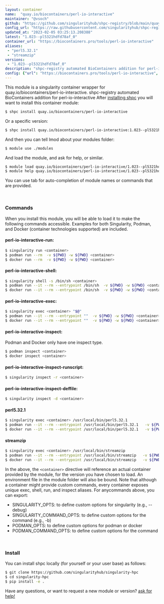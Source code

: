 ```yaml
---
layout: container
name:  "quay.io/biocontainers/perl-io-interactive"
maintainer: "@vsoch"
github: "https://github.com/singularityhub/shpc-registry/blob/main/quay.io/biocontainers/perl-io-interactive/container.yaml"
config_url: "https://raw.githubusercontent.com/singularityhub/shpc-registry/main/quay.io/biocontainers/perl-io-interactive/container.yaml"
updated_at: "2023-02-05 03:25:13.208388"
latest: "1.023--pl5321hdfd78af_0"
container_url: "https://biocontainers.pro/tools/perl-io-interactive"
aliases:
 - "perl5.32.1"
 - "streamzip"
versions:
 - "1.023--pl5321hdfd78af_0"
description: "shpc-registry automated BioContainers addition for perl-io-interactive"
config: {"url": "https://biocontainers.pro/tools/perl-io-interactive", "maintainer": "@vsoch", "description": "shpc-registry automated BioContainers addition for perl-io-interactive", "latest": {"1.023--pl5321hdfd78af_0": "sha256:ec3636f462521e8d85205ff1b41983245844ef66f4fc285d38618a56b05b06d9"}, "tags": {"1.023--pl5321hdfd78af_0": "sha256:ec3636f462521e8d85205ff1b41983245844ef66f4fc285d38618a56b05b06d9"}, "docker": "quay.io/biocontainers/perl-io-interactive", "aliases": {"perl5.32.1": "/usr/local/bin/perl5.32.1", "streamzip": "/usr/local/bin/streamzip"}}
---
```


This module is a singularity container wrapper for quay.io/biocontainers/perl-io-interactive.
shpc-registry automated BioContainers addition for perl-io-interactive
After [installing shpc](#install) you will want to install this container module:


```bash
$ shpc install quay.io/biocontainers/perl-io-interactive
```

Or a specific version:

```bash
$ shpc install quay.io/biocontainers/perl-io-interactive:1.023--pl5321hdfd78af_0
```

And then you can tell lmod about your modules folder:

```bash
$ module use ./modules
```

And load the module, and ask for help, or similar.

```bash
$ module load quay.io/biocontainers/perl-io-interactive/1.023--pl5321hdfd78af_0
$ module help quay.io/biocontainers/perl-io-interactive/1.023--pl5321hdfd78af_0
```

You can use tab for auto-completion of module names or commands that are provided.

<br>

### Commands

When you install this module, you will be able to load it to make the following commands accessible.
Examples for both Singularity, Podman, and Docker (container technologies supported) are included.

#### perl-io-interactive-run:

```bash
$ singularity run <container>
$ podman run --rm  -v ${PWD} -w ${PWD} <container>
$ docker run --rm  -v ${PWD} -w ${PWD} <container>
```

#### perl-io-interactive-shell:

```bash
$ singularity shell -s /bin/sh <container>
$ podman run --it --rm --entrypoint /bin/sh  -v ${PWD} -w ${PWD} <container>
$ docker run --it --rm --entrypoint /bin/sh  -v ${PWD} -w ${PWD} <container>
```

#### perl-io-interactive-exec:

```bash
$ singularity exec <container> "$@"
$ podman run --it --rm --entrypoint ""  -v ${PWD} -w ${PWD} <container> "$@"
$ docker run --it --rm --entrypoint ""  -v ${PWD} -w ${PWD} <container> "$@"
```

#### perl-io-interactive-inspect:

Podman and Docker only have one inspect type.

```bash
$ podman inspect <container>
$ docker inspect <container>
```

#### perl-io-interactive-inspect-runscript:

```bash
$ singularity inspect -r <container>
```

#### perl-io-interactive-inspect-deffile:

```bash
$ singularity inspect -d <container>
```


#### perl5.32.1

```bash
$ singularity exec <container> /usr/local/bin/perl5.32.1
$ podman run --it --rm --entrypoint /usr/local/bin/perl5.32.1   -v ${PWD} -w ${PWD} <container> -c " $@"
$ docker run --it --rm --entrypoint /usr/local/bin/perl5.32.1   -v ${PWD} -w ${PWD} <container> -c " $@"
```


#### streamzip

```bash
$ singularity exec <container> /usr/local/bin/streamzip
$ podman run --it --rm --entrypoint /usr/local/bin/streamzip   -v ${PWD} -w ${PWD} <container> -c " $@"
$ docker run --it --rm --entrypoint /usr/local/bin/streamzip   -v ${PWD} -w ${PWD} <container> -c " $@"
```



In the above, the `<container>` directive will reference an actual container provided
by the module, for the version you have chosen to load. An environment file in the
module folder will also be bound. Note that although a container
might provide custom commands, every container exposes unique exec, shell, run, and
inspect aliases. For anycommands above, you can export:

 - SINGULARITY_OPTS: to define custom options for singularity (e.g., --debug)
 - SINGULARITY_COMMAND_OPTS: to define custom options for the command (e.g., -b)
 - PODMAN_OPTS: to define custom options for podman or docker
 - PODMAN_COMMAND_OPTS: to define custom options for the command

<br>

### Install

You can install shpc locally (for yourself or your user base) as follows:

```bash
$ git clone https://github.com/singularityhub/singularity-hpc
$ cd singularity-hpc
$ pip install -e .
```

Have any questions, or want to request a new module or version? [ask for help!](https://github.com/singularityhub/singularity-hpc/issues)